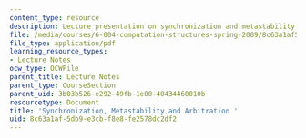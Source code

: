 ```yaml
---
content_type: resource
description: Lecture presentation on synchronization and metastability, and arbitration.
file: /media/courses/6-004-computation-structures-spring-2009/8c63a1af5db9e3cbf8e8fe2578dc2df2_MIT6_004s09_lec07.pdf
file_type: application/pdf
learning_resource_types:
- Lecture Notes
ocw_type: OCWFile
parent_title: Lecture Notes
parent_type: CourseSection
parent_uid: 3b03b526-e292-49fb-1e00-40434460010b
resourcetype: Document
title: 'Synchronization, Metastability and Arbitration '
uid: 8c63a1af-5db9-e3cb-f8e8-fe2578dc2df2
---
```

